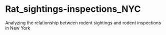 # Rat_sightings-inspections_NYC
Analyzing the relationship between rodent sightings and rodent inspections in New York 
